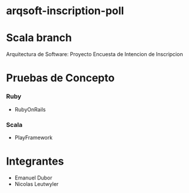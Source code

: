 # arqsoft-inscription-poll
# Scala branch
Arquitectura de Software: Proyecto Encuesta de Intencion de Inscripcion

# Pruebas de Concepto
### Ruby
* RubyOnRails

### Scala
* PlayFramework

# Integrantes
* Emanuel Dubor 
* Nicolas Leutwyler
